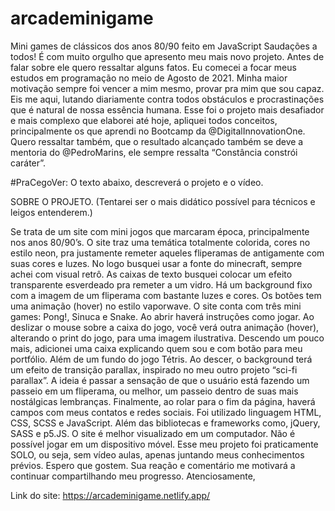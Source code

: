 # arcademinigame
Mini games de clássicos dos anos 80/90 feito em JavaScript
Saudações a todos!
É com muito orgulho que apresento meu mais novo projeto.
Antes de falar sobre ele quero ressaltar alguns fatos.
Eu comecei a focar meus estudos em programação no meio de Agosto de 2021.
Minha maior motivação sempre foi vencer a mim mesmo, provar pra mim que sou capaz.
Eis me aqui, lutando diariamente contra todos obstáculos e procrastinações que é natural de nossa essência humana.
Esse foi o projeto mais desafiador e mais complexo que elaborei até hoje, apliquei todos conceitos, principalmente os que aprendi no Bootcamp da @DigitalInnovationOne.
Quero ressaltar também, que o resultado alcançado também se deve a mentoria do @PedroMarins, ele sempre ressalta “Constância constrói caráter”.
 
#PraCegoVer: O texto abaixo, descreverá o projeto e o vídeo.

SOBRE O PROJETO.
(Tentarei ser o mais didático possível para técnicos e leigos entenderem.)

Se trata de um site com mini jogos que marcaram época, principalmente nos anos 80/90’s.
O site traz uma temática totalmente colorida, cores no estilo neon, pra justamente remeter aqueles fliperamas de antigamente com suas cores e luzes.
No logo busquei usar a fonte do minecraft, sempre achei com visual retrô.
As caixas de texto busquei colocar um efeito transparente esverdeado pra remeter a um vidro.
Há um background fixo com a imagem de um fliperama com bastante luzes e cores.
Os botões tem uma animação (hover) no estilo vaporwave.
O site conta com três mini games: Pong!, Sinuca e Snake. Ao abrir haverá instruções como jogar.
Ao deslizar o mouse sobre a caixa do jogo, você verá outra animação (hover), alterando o print do jogo, para uma imagem ilustrativa.
Descendo um pouco mais, adicionei uma caixa explicando quem sou e com botão para meu portfólio. Além de um fundo do jogo Tétris.
Ao descer, o background terá um efeito de transição parallax, inspirado no meu outro projeto “sci-fi parallax”.
A ideia é passar a sensação de que o usuário está fazendo um passeio em um fliperama, ou melhor, um passeio dentro de suas mais nostálgicas lembranças.
Finalmente, ao rolar para o fim da página, haverá campos com meus contatos e redes sociais.
Foi utilizado linguagem HTML, CSS, SCSS e JavaScript. Além das bibliotecas e frameworks como, jQuery, SASS e p5.JS. O site é melhor visualizado em um computador. Não é possível jogar em um dispositivo móvel. Esse meu projeto foi praticamente SOLO, ou seja, sem vídeo aulas, apenas juntando meus conhecimentos prévios. Espero que gostem. Sua reação e comentário me motivará a continuar compartilhando meu progresso.
Atenciosamente,

Link do site: https://arcademinigame.netlify.app/
